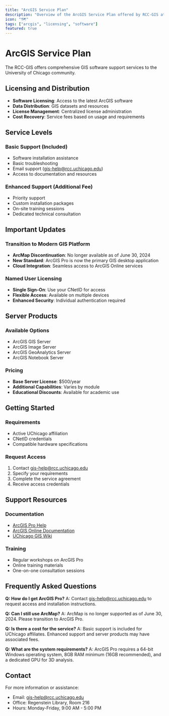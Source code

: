 ```yaml
---
title: "ArcGIS Service Plan"
description: "Overview of the ArcGIS Service Plan offered by RCC-GIS at the University of Chicago"
icon: "🗺️"
tags: ["arcgis", "licensing", "software"]
featured: true
---
```


# ArcGIS Service Plan

The RCC-GIS offers comprehensive GIS software support services to the University of Chicago community.

## Licensing and Distribution

- **Software Licensing**: Access to the latest ArcGIS software
- **Data Distribution**: GIS datasets and resources
- **License Management**: Centralized license administration
- **Cost Recovery**: Service fees based on usage and requirements

## Service Levels

### Basic Support (Included)
- Software installation assistance
- Basic troubleshooting
- Email support (gis-help@rcc.uchicago.edu)
- Access to documentation and resources

### Enhanced Support (Additional Fee)
- Priority support
- Custom installation packages
- On-site training sessions
- Dedicated technical consultation

## Important Updates

### Transition to Modern GIS Platform
- **ArcMap Discontinuation**: No longer available as of June 30, 2024
- **New Standard**: ArcGIS Pro is now the primary GIS desktop application
- **Cloud Integration**: Seamless access to ArcGIS Online services

### Named User Licensing
- **Single Sign-On**: Use your CNetID for access
- **Flexible Access**: Available on multiple devices
- **Enhanced Security**: Individual authentication required

## Server Products

### Available Options
- ArcGIS GIS Server
- ArcGIS Image Server
- ArcGIS GeoAnalytics Server
- ArcGIS Notebook Server

### Pricing
- **Base Server License**: $500/year
- **Additional Capabilities**: Varies by module
- **Educational Discounts**: Available for academic use

## Getting Started

### Requirements
- Active UChicago affiliation
- CNetID credentials
- Compatible hardware specifications

### Request Access
1. Contact gis-help@rcc.uchicago.edu
2. Specify your requirements
3. Complete the service agreement
4. Receive access credentials

## Support Resources

### Documentation
- [ArcGIS Pro Help](https://pro.arcgis.com/)
- [ArcGIS Online Documentation](https://doc.arcgis.com/en/arcgis-online/)
- [UChicago GIS Wiki](https://wiki.uchicago.edu/)

### Training
- Regular workshops on ArcGIS Pro
- Online training materials
- One-on-one consultation sessions

## Frequently Asked Questions

**Q: How do I get ArcGIS Pro?**
A: Contact gis-help@rcc.uchicago.edu to request access and installation instructions.

**Q: Can I still use ArcMap?**
A: ArcMap is no longer supported as of June 30, 2024. Please transition to ArcGIS Pro.

**Q: Is there a cost for the service?**
A: Basic support is included for UChicago affiliates. Enhanced support and server products may have associated fees.

**Q: What are the system requirements?**
A: ArcGIS Pro requires a 64-bit Windows operating system, 8GB RAM minimum (16GB recommended), and a dedicated GPU for 3D analysis.

## Contact

For more information or assistance:
- Email: gis-help@rcc.uchicago.edu
- Office: Regenstein Library, Room 216
- Hours: Monday-Friday, 9:00 AM - 5:00 PM
